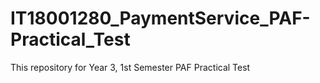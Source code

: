 # IT18001280_PaymentService_PAF-Practical_Test
This repository for Year 3, 1st Semester PAF Practical Test
